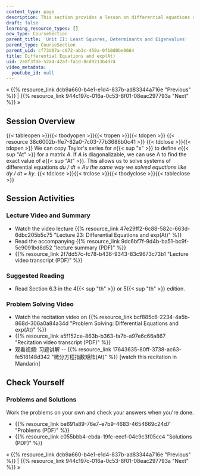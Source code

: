 ```yaml
---
content_type: page
description: This section provides a lesson on differential equations and exp(At).
draft: false
learning_resource_types: []
ocw_type: CourseSection
parent_title: 'Unit II: Least Squares, Determinants and Eigenvalues'
parent_type: CourseSection
parent_uid: cf73d07a-c972-ab3c-450a-0f10d0be0664
title: Differential Equations and exp(At)
uid: 2e8f3fde-52a4-42af-fa1d-8cd0213b4d74
video_metadata:
  youtube_id: null
---
```

« {{% resource_link dcb9a660-b4e1-e1d4-837b-ad83344a716e "Previous" %}} | {{% resource_link 944c197c-016a-0c53-8f01-08eac297793a "Next" %}} »

## Session Overview

{{< tableopen >}}{{< tbodyopen >}}{{< tropen >}}{{< tdopen >}}
{{< resource 38c6002b-ffe7-82a0-7c03-77b3686b0c41 >}}
{{< tdclose >}}{{< tdopen >}}
We can copy Taylor's series for _e_{{< sup "x" >}} to define _e_{{< sup "At" >}} for a matrix _A_. If _A_ is diagonalizable, we can use Λ to find the exact value of _e_{{< sup "At" >}}. This allows us to solve systems of differential equations _du / dt_ = _Au the same way we solved equations like dy / dt = ky_.
{{< tdclose >}}{{< trclose >}}{{< tbodyclose >}}{{< tableclose >}}

## Session Activities

### Lecture Video and Summary

- Watch the video lecture {{% resource_link 47e29ff2-6c88-582c-663d-6dbc205b5c75 "Lecture 23: Differential Equations and exp(At)" %}}
- Read the accompanying {{% resource_link 9dc6bf7f-9d4b-ba51-bc9f-5c9091bd8d52 "lecture summary (PDF)" %}}
- {{% resource_link 2f7dd57c-fc78-b436-9343-83c9673c73b1 "Lecture video transcript (PDF)" %}}

### Suggested Reading

- Read Section 6.3 in the 4{{< sup "th" >}} or 5{{< sup "th" >}} edition.

### Problem Solving Video

- Watch the recitation video on {{% resource_link bcf885c6-2234-4a5b-868d-306a0a84a34d "Problem Solving: Differential Equations and exp(At)" %}}
- {{% resource_link a5f152ce-863b-b363-fa7b-a97e6c66a867 "Recitation video transcript (PDF)" %}}
- 观看视频: 习题讲解 -- {{% resource_link 17643635-80ff-3738-ac63-fe518148d342 "微分方程指数矩阵(At)" %}} \[watch this recitation in Mandarin\]

## Check Yourself

### Problems and Solutions

Work the problems on your own and check your answers when you're done.

- {{% resource_link be691a89-76e7-e7b9-4683-4654669c24d7 "Problems (PDF)" %}}
- {{% resource_link c055bbb4-ebda-19fc-eecf-04c9c3f05cc4 "Solutions (PDF)" %}}

« {{% resource_link dcb9a660-b4e1-e1d4-837b-ad83344a716e "Previous" %}} | {{% resource_link 944c197c-016a-0c53-8f01-08eac297793a "Next" %}} »